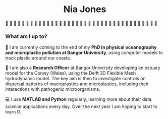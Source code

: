 <h1 align="center"> Nia Jones </h1>

:ocean: :ocean: :ocean: :ocean: :ocean: :ocean: :ocean: :ocean: :ocean: :ocean: :ocean: :ocean: :ocean: :ocean: :ocean: :ocean: :ocean: :ocean: :ocean: :ocean: :ocean: :ocean: :ocean: :ocean: :ocean: :ocean: :ocean: :ocean: :ocean: :ocean: :ocean: :ocean: :ocean: :ocean: :ocean: :ocean: :ocean:

### What am I up to?

:ocean: I am currently coming to the end of my **PhD in physical oceanography and microplastic pollution at Bangor University**, using computer models to track plastic around our coasts. 

:microbe: I am also a **Research Officer** at Bangor University developing an estuary model for the Conwy (Wales), using the Delft 3D Flexible Mesh hydrodynamic model. The key aim is then to investigate controls on dispersal patterns of macroplastics and microplastics, including their interactions with pathogenic microorganisms.

:computer: I use **MATLAB and Python** regularly, learning more about their data science applications every day. Over the next year I am hoping to start to learn R.
